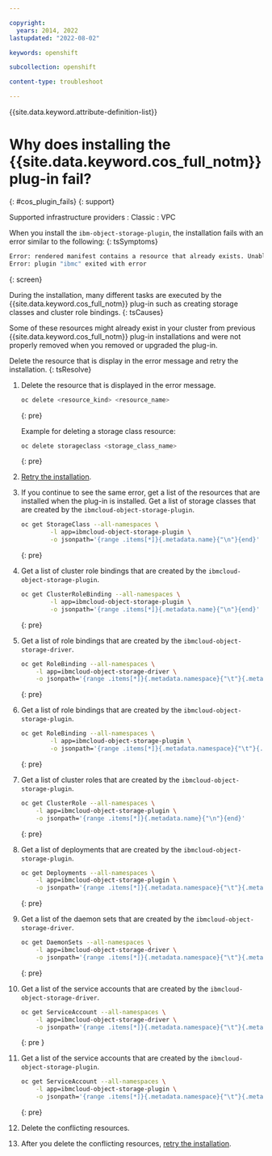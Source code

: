 ```yaml
---

copyright: 
  years: 2014, 2022
lastupdated: "2022-08-02"

keywords: openshift

subcollection: openshift

content-type: troubleshoot

---
```



{{site.data.keyword.attribute-definition-list}}



# Why does installing the {{site.data.keyword.cos_full_notm}} plug-in fail?
{: #cos_plugin_fails}
{: support}

Supported infrastructure providers
:   Classic
:   VPC


When you install the `ibm-object-storage-plugin`, the installation fails with an error similar to the following:
{: tsSymptoms}

```sh
Error: rendered manifest contains a resource that already exists. Unable to continue with install. Existing resource conflict: namespace: , name: ibmc-s3fs-flex-cross-region, existing_kind: storageClass, new_kind: storage.k8s.io/v1, Kind=StorageClass
Error: plugin "ibmc" exited with error
```
{: screen}


During the installation, many different tasks are executed by the {{site.data.keyword.cos_full_notm}} plug-in such as creating storage classes and cluster role bindings. 
{: tsCauses}

Some of these resources might already exist in your cluster from previous {{site.data.keyword.cos_full_notm}} plug-in installations and were not properly removed when you removed or upgraded the plug-in.

Delete the resource that is display in the error message and retry the installation.
{: tsResolve}

1. Delete the resource that is displayed in the error message.
    ```sh
    oc delete <resource_kind> <resource_name>
    ```
    {: pre}

    Example for deleting a storage class resource:
    ```sh
    oc delete storageclass <storage_class_name>
    ```
    {: pre}

1. [Retry the installation](/docs/containers?topic=containers-storage_cos_install).

1. If you continue to see the same error, get a list of the resources that are installed when the plug-in is installed. Get a list of storage classes that are created by the `ibmcloud-object-storage-plugin`.
    ```sh
    oc get StorageClass --all-namespaces \
            -l app=ibmcloud-object-storage-plugin \
            -o jsonpath='{range .items[*]}{.metadata.name}{"\n"}{end}'
    ```
    {: pre}

1. Get a list of cluster role bindings that are created by the `ibmcloud-object-storage-plugin`.
    ```sh
    oc get ClusterRoleBinding --all-namespaces \
            -l app=ibmcloud-object-storage-plugin \
            -o jsonpath='{range .items[*]}{.metadata.name}{"\n"}{end}'
    ```
    {: pre}

1. Get a list of role bindings that are created by the `ibmcloud-object-storage-driver`.
    ```sh
    oc get RoleBinding --all-namespaces \
        -l app=ibmcloud-object-storage-driver \
        -o jsonpath='{range .items[*]}{.metadata.namespace}{"\t"}{.metadata.name}{"\n"}{end}'
    ```
    {: pre}

1. Get a list of role bindings that are created by the `ibmcloud-object-storage-plugin`.
    ```sh
    oc get RoleBinding --all-namespaces \
            -l app=ibmcloud-object-storage-plugin \
            -o jsonpath='{range .items[*]}{.metadata.namespace}{"\t"}{.metadata.name}{"\n"}{end}'
    ```
    {: pre}

1. Get a list of cluster roles that are created by the `ibmcloud-object-storage-plugin`.
    ```sh
    oc get ClusterRole --all-namespaces \
        -l app=ibmcloud-object-storage-plugin \
        -o jsonpath='{range .items[*]}{.metadata.name}{"\n"}{end}'
    ```
    {: pre}

1. Get a list of deployments that are created by the `ibmcloud-object-storage-plugin`.
    ```sh
    oc get Deployments --all-namespaces \
        -l app=ibmcloud-object-storage-plugin \
        -o jsonpath='{range .items[*]}{.metadata.namespace}{"\t"}{.metadata.name}{"\n"}{end}'
    ```
    {: pre}

1. Get a list of the daemon sets that are created by the `ibmcloud-object-storage-driver`.
    ```sh
    oc get DaemonSets --all-namespaces \
        -l app=ibmcloud-object-storage-driver \
        -o jsonpath='{range .items[*]}{.metadata.namespace}{"\t"}{.metadata.name}{"\n"}{end}'
    ```
    {: pre}

1. Get a list of the service accounts that are created by the `ibmcloud-object-storage-driver`.
    ```sh
    oc get ServiceAccount --all-namespaces \
        -l app=ibmcloud-object-storage-driver \
        -o jsonpath='{range .items[*]}{.metadata.namespace}{"\t"}{.metadata.name}{"\n"}{end}'
    ```
    {: pre }

1. Get a list of the service accounts that are created by the `ibmcloud-object-storage-plugin`.
    ```sh
    oc get ServiceAccount --all-namespaces \
        -l app=ibmcloud-object-storage-plugin \
        -o jsonpath='{range .items[*]}{.metadata.namespace}{"\t"}{.metadata.name}{"\n"}{end}'
    ```
    {: pre}
    
1. Delete the conflicting resources.

1. After you delete the conflicting resources, [retry the installation](/docs/containers?topic=containers-storage_cos_install).








